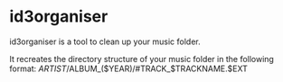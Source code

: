# id3organiser

id3organiser is a tool to clean up your music folder.

It recreates the directory structure of your music folder in the following format:
$ARTIST/$ALBUM_($YEAR)/#TRACK_$TRACKNAME.$EXT
